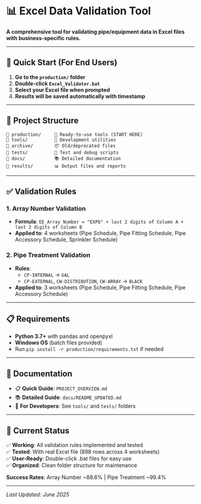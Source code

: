 # 📊 Excel Data Validation Tool

**A comprehensive tool for validating pipe/equipment data in Excel files with business-specific rules.**

---

## 🚀 **Quick Start** (For End Users)

1. **Go to the `production/` folder**
2. **Double-click `Excel_Validator.bat`**
3. **Select your Excel file when prompted**
4. **Results will be saved automatically with timestamp**

---

## 📁 **Project Structure**

```
📂 production/     🎯 Ready-to-use tools (START HERE)
📂 tools/          🔧 Development utilities
📂 archive/        📦 Old/deprecated files
📂 tests/          🧪 Test and debug scripts
📂 docs/           📚 Detailed documentation
📂 results/        📊 Output files and reports
```

---

## ✅ **Validation Rules**

### 1. **Array Number Validation** 
- **Formula**: `EE_Array Number = "EXP6" + last 2 digits of Column A + last 2 digits of Column B`
- **Applied to**: 4 worksheets (Pipe Schedule, Pipe Fitting Schedule, Pipe Accessory Schedule, Sprinkler Schedule)

### 2. **Pipe Treatment Validation**
- **Rules**: 
  - `CP-INTERNAL` → `GAL`
  - `CP-EXTERNAL`, `CW-DISTRIBUTION`, `CW-ARRAY` → `BLACK`
- **Applied to**: 3 worksheets (Pipe Schedule, Pipe Fitting Schedule, Pipe Accessory Schedule)

---

## 📋 **Requirements**

- **Python 3.7+** with pandas and openpyxl
- **Windows OS** (batch files provided)
- Run `pip install -r production/requirements.txt` if needed

---

## 📖 **Documentation**

- 📋 **Quick Guide**: `PROJECT_OVERVIEW.md`
- 📚 **Detailed Guide**: `docs/README_UPDATED.md`
- 🔧 **For Developers**: See `tools/` and `tests/` folders

---

## 🎯 **Current Status**

✅ **Working**: All validation rules implemented and tested  
✅ **Tested**: With real Excel file (898 rows across 4 worksheets)  
✅ **User-Ready**: Double-click .bat files for easy use  
✅ **Organized**: Clean folder structure for maintenance  

**Success Rates**: Array Number ~88.6% | Pipe Treatment ~99.4%

---

*Last Updated: June 2025*
